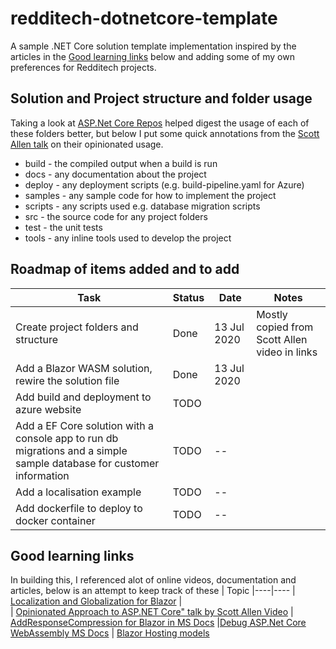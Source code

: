 # redditech-dotnetcore-template
A sample .NET Core solution template implementation inspired by the articles in the [Good learning links](#good-learning-links) below and adding some of my own preferences for Redditech projects.


## Solution and Project structure and folder usage
Taking a look at [ASP.Net Core Repos](https://github.com/aspnet/) helped digest the usage of each of these folders better, but below I put some quick annotations from the [Scott Allen talk](https://www.youtube.com/watch?v=qxb62AErRWw) on their opinionated usage.

- build - the compiled output when a build is run
- docs - any documentation about the project
- deploy - any deployment scripts (e.g. build-pipeline.yaml for Azure)
- samples - any sample code for how to implement the project
- scripts - any scripts used e.g. database migration scripts
- src - the source code for any project folders
- test - the unit tests
- tools - any inline tools used to develop the project

## Roadmap of items added and to add
| Task | Status | Date | Notes
|----|----|---|----
| Create project folders and structure | Done | 13 Jul 2020 | Mostly copied from Scott Allen video in links
| Add a Blazor WASM solution, rewire the solution file| Done | 13 Jul 2020
| Add build and deployment to azure website | TODO |
| Add a EF Core solution with a console app to run db migrations and a simple sample database for customer information | TODO | --
|Add a localisation example | TODO | --
|Add dockerfile to deploy to docker container | TODO | --


## Good learning links
In building this, I referenced alot of online videos, documentation and articles, below is an attempt to keep track of these
| Topic 
|----|----
| [Localization and Globalization for Blazor](https://soluling.com/Help/Blazor/Index.htm) |  
| [Opinionated Approach to ASP.NET Core" talk by Scott Allen Video](https://www.youtube.com/watch?v=qxb62AErRWw)
| [AddResponseCompression for Blazor in MS Docs](https://docs.microsoft.com/en-us/aspnet/core/performance/response-compression?view=aspnetcore-3.1)
|[Debug ASP.Net Core WebAssembly MS Docs](https://docs.microsoft.com/en-au/aspnet/core/blazor/debug?tabs=visual-studio-code&view=aspnetcore-3.1#vscode)
| [Blazor Hosting models](https://docs.microsoft.com/en-us/aspnet/core/blazor/hosting-models?view=aspnetcore-3.1)